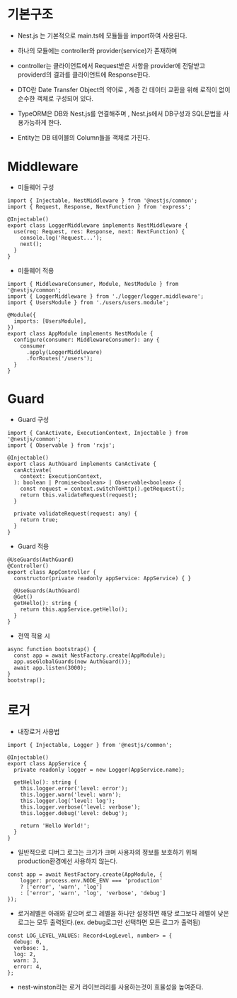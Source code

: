 # **기본구조**

- Nest.js 는 기본적으로 main.ts에 모듈들을 import하여 사용된다.
- 하나의 모듈에는 controller와 provider(service)가 존재하며
- controller는 클라이언트에서 Request받은 사항을 provider에 전달받고
  providerd의 결과를 클라이언트에 Response한다.

- DTO란 Date Transfer Object의 약어로 , 계층 간 데이터 교환을 위해 로직이 없이 순수한 객체로 구성되어 있다.

- TypeORM은 DB와 Nest.js를 연결해주며 , Nest.js에서 DB구성과 SQL문법을 사용가능하게 한다.

- Entity는 DB 테이블의 Column들을 객체로 가진다.

# **Middleware**

- 미들웨어 구성

```
import { Injectable, NestMiddleware } from '@nestjs/common';
import { Request, Response, NextFunction } from 'express';

@Injectable()
export class LoggerMiddleware implements NestMiddleware {
  use(req: Request, res: Response, next: NextFunction) {
    console.log('Request...');
    next();
  }
}
```

- 미들웨어 적용

```
import { MiddlewareConsumer, Module, NestModule } from '@nestjs/common';
import { LoggerMiddleware } from './logger/logger.middleware';
import { UsersModule } from './users/users.module';

@Module({
  imports: [UsersModule],
})
export class AppModule implements NestModule {
  configure(consumer: MiddlewareConsumer): any {
    consumer
      .apply(LoggerMiddleware)
      .forRoutes('/users');
  }
}
```

# **Guard**

- Guard 구성

```
import { CanActivate, ExecutionContext, Injectable } from '@nestjs/common';
import { Observable } from 'rxjs';

@Injectable()
export class AuthGuard implements CanActivate {
  canActivate(
    context: ExecutionContext,
  ): boolean | Promise<boolean> | Observable<boolean> {
    const request = context.switchToHttp().getRequest();
    return this.validateRequest(request);
  }

  private validateRequest(request: any) {
    return true;
  }
}
```

- Guard 적용

```
@UseGuards(AuthGuard)
@Controller()
export class AppController {
  constructor(private readonly appService: AppService) { }

  @UseGuards(AuthGuard)
  @Get()
  getHello(): string {
    return this.appService.getHello();
  }
}
```

- 전역 적용 시

```
async function bootstrap() {
  const app = await NestFactory.create(AppModule);
  app.useGlobalGuards(new AuthGuard());
  await app.listen(3000);
}
bootstrap();
```

# **로거**

- 내장로거 사용법

```
import { Injectable, Logger } from '@nestjs/common';

@Injectable()
export class AppService {
  private readonly logger = new Logger(AppService.name);

  getHello(): string {
    this.logger.error('level: error');
    this.logger.warn('level: warn');
    this.logger.log('level: log');
    this.logger.verbose('level: verbose');
    this.logger.debug('level: debug');

    return 'Hello World!';
  }
}
```

- 일반적으로 디버그 로그는 크기가 크며 사용자의 정보를 보호하기 위해 production환경에선 사용하지 않는다.

```
const app = await NestFactory.create(AppModule, {
    logger: process.env.NODE_ENV === 'production'
    ? ['error', 'warn', 'log']
    : ['error', 'warn', 'log', 'verbose', 'debug']
});
```

- 로거레벨은 아래와 같으며 로그 레벨을 하나만 설정하면 해당 로그보다 레벨이 낮은 로그는 모두 출력된다.(ex. debug로그만 선택하면 모든 로그가 출력됨)

```
const LOG_LEVEL_VALUES: Record<LogLevel, number> = {
  debug: 0,
  verbose: 1,
  log: 2,
  warn: 3,
  error: 4,
};
```

- nest-winston라는 로거 라이브러리를 사용하는것이 효율성을 높여준다.
